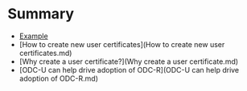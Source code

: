 # Summary

* [Example](Example.md)
* [How to create new user certificates](How to create new user certificates.md)
* [Why create a user certificate?](Why create a user certificate.md)
* [ODC-U can help drive adoption of ODC-R](ODC-U can help drive adoption of ODC-R.md)

